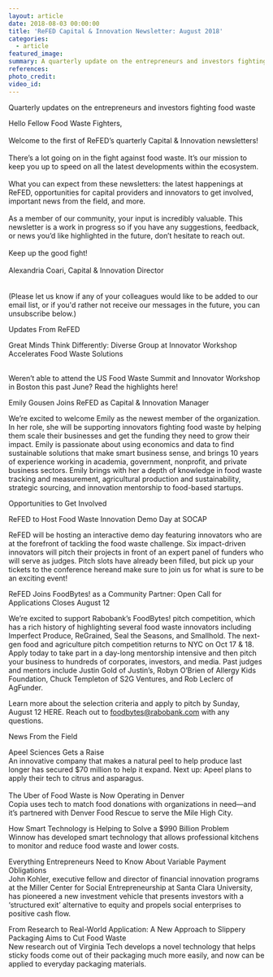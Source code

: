```yaml
---
layout: article
date: 2018-08-03 00:00:00
title: 'ReFED Capital & Innovation Newsletter: August 2018'
categories:
  - article
featured_image:
summary: A quarterly update on the entrepreneurs and investors fighting food waste
references:
photo_credit:
video_id:
---
```


Quarterly updates on the entrepreneurs and investors fighting food waste

Hello Fellow Food Waste Fighters,<br><br>Welcome to the first of ReFED’s quarterly Capital & Innovation newsletters!<br><br>There’s a lot going on in the fight against food waste. It’s our mission to keep you up to speed on all the latest developments within the ecosystem.<br><br>What you can expect from these newsletters: the latest happenings at ReFED, opportunities for capital providers and innovators to get involved, important news from the field, and more.<br><br>As a member of our community, your input is incredibly valuable. This newsletter is a work in progress so if you have any suggestions, feedback, or news you’d like highlighted in the future, don’t hesitate to reach out.<br><br>Keep up the good fight!<br><br>Alexandria Coari, Capital & Innovation Director<br><br><br>(Please let us know if any of your colleagues would like to be added to our email list, or if you'd rather not receive our messages in the future, you can unsubscribe below.)

Updates From ReFED

Great Minds Think Differently: Diverse Group at Innovator Workshop Accelerates Food Waste Solutions

<br>Weren’t able to attend the US Food Waste Summit and Innovator Workshop in Boston this past June? Read the highlights here!

Emily Gousen Joins ReFED as Capital & Innovation Manager

We’re excited to welcome Emily as the newest member of the organization. In her role, she will be supporting innovators fighting food waste by helping them scale their businesses and get the funding they need to grow their impact. Emily is passionate about using economics and data to find sustainable solutions that make smart business sense, and brings 10 years of experience working in academia, government, nonprofit, and private business sectors. Emily brings with her a depth of knowledge in food waste tracking and measurement, agricultural production and sustainability, strategic sourcing, and innovation mentorship to food-based startups.

Opportunities to Get Involved

ReFED to Host Food Waste Innovation Demo Day at SOCAP

ReFED will be hosting an interactive demo day featuring innovators who are at the forefront of tackling the food waste challenge. Six impact-driven innovators will pitch their projects in front of an expert panel of funders who will serve as judges. Pitch slots have already been filled, but pick up your tickets to the conference hereand make sure to join us for what is sure to be an exciting event!

ReFED Joins FoodBytes! as a Community Partner: Open Call for Applications Closes August 12

We’re excited to support Rabobank’s FoodBytes! pitch competition, which has a rich history of highlighting several food waste innovators including Imperfect Produce, ReGrained, Seal the Seasons, and Smallhold. The next-gen food and agriculture pitch competition returns to NYC on Oct 17 & 18. Apply today to take part in a day-long mentorship intensive and then pitch your business to hundreds of corporates, investors, and media. Past judges and mentors include Justin Gold of Justin’s, Robyn O’Brien of Allergy Kids Foundation, Chuck Templeton of S2G Ventures, and Rob Leclerc of AgFunder.&nbsp;

Learn more about the selection criteria and apply to pitch by Sunday, August 12 HERE. Reach out to foodbytes@rabobank.com with any questions.

News From the Field

Apeel Sciences Gets a Raise&nbsp;<br>An innovative company that makes a natural peel to help produce last longer has secured $70 million to help it expand. Next up: Apeel plans to apply their tech to citrus and asparagus.<br><br>The Uber of Food Waste is Now Operating in Denver<br>Copia uses tech to match food donations with organizations in need—and it’s partnered with Denver Food Rescue to serve the Mile High City.

How Smart Technology is Helping to Solve a $990 Billion Problem<br>Winnow has developed smart technology that allows professional kitchens to monitor and reduce food waste and lower costs.

Everything Entrepreneurs Need to Know About Variable Payment Obligations<br>John Kohler, executive fellow and director of financial innovation programs at the Miller Center for Social Entrepreneurship at Santa Clara University, has pioneered a new investment vehicle that presents investors with a ‘structured exit’ alternative to equity and propels social enterprises to positive cash flow.

From Research to Real-World Application: A New Approach to Slippery Packaging Aims to Cut Food Waste<br>New research out of Virginia Tech develops a novel technology that helps sticky foods come out of their packaging much more easily, and now can be applied to everyday packaging materials.